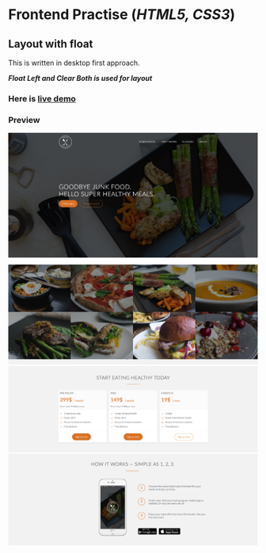# Frontend Practise (*HTML5, CSS3*)

## Layout with float 

This is written in desktop first approach.

***Float Left and Clear Both is used for layout***

### Here is [live demo](https://food-order-website-mauve.vercel.app/)

### Preview

![Preview](design/image1.jpg)
![Preview](design/image2.jpg)
![Preview](design/image3.jpg)
![Preview](design/image4.jpg)

